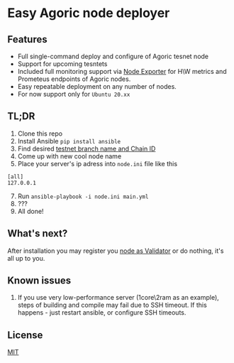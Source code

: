 # Easy Agoric node deployer
## Features

 - Full single-command deploy and configure of Agoric tesnet node
 - Support for upcoming tesntets
 - Included full monitoring support via [Node Exporter](https://github.com/prometheus/node_exporter) for H\W metrics and Prometeus endpoints of Agoric nodes.
 - Easy repeatable deployment on any number of nodes.
 - For now support only for `Ubuntu 20.xx`
 

## TL;DR
1. Clone this repo
2. Install Ansible `pip install ansible`
3. Find desired [testnet branch name and Chain ID](https://gist.github.com/dckc/c6d4c5800daca0bd3439aee3e024b317)
4. Сome up with new cool node name
5.  Place your server's ip adress into ```node.ini``` file like this
```
[all]
127.0.0.1
```

7. Run `ansible-playbook -i node.ini main.yml`
9. ???
10. All done!

## What's next?
After installation you may register you [node as Validator](https://gist.github.com/dckc/c6d4c5800daca0bd3439aee3e024b317) or do nothing, it's all up to you.

## Known issues

 1. If you use very low-performance server (1core\2ram as an example), steps of building and compile may fail due to SSH timeout. If this happens - just restart ansible, or configure SSH timeouts.

## License

[MIT](https://github.com/Stake-Target/Agoric-easy-deployer/blob/main/LICENSE)
